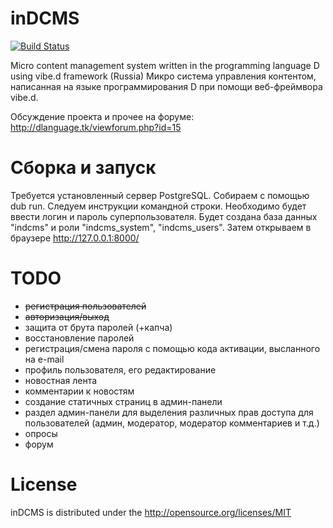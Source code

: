 ﻿# inDCMS
[![Build Status](https://travis-ci.org/DarkRiDDeR/inDCMS.svg?branch=master)](https://travis-ci.org/DarkRiDDeR/inDCMS)

Micro content management system written in the programming language D using vibe.d framework (Russia)
Микро система управления контентом, написанная на языке программирования D при помощи веб-фреймвора vibe.d.

Обсуждение проекта и прочее на форуме: http://dlanguage.tk/viewforum.php?id=15

# Сборка и запуск

Требуется установленный сервер PostgreSQL.
Собираем с помощью dub run. Следуем инструкции командной строки. Необходимо будет ввести логин и пароль суперпользователя. Будет создана база данных "indcms" и роли "indcms_system", "indcms_users".
Затем открываем в браузере http://127.0.0.1:8000/

# TODO

- ~~регистрация пользователей~~
- ~~авторизация/выход~~
- защита от брута паролей (+капча)
- восстановление паролей
- регистрация/смена пароля с помощью кода активации, высланного на e-mail
- профиль пользователя, его редактирование
- новостная лента
- комментарии к новостям
- создание статичных страниц в админ-панели
- раздел админ-панели для выделения различных прав доступа для пользователей (админ, модератор, модератор комментариев и т.д.)
- опросы
- форум

# License

inDCMS is distributed under the http://opensource.org/licenses/MIT
